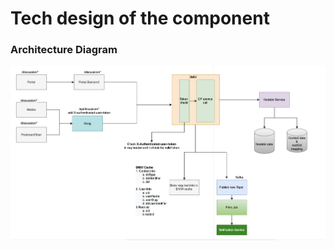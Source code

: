 # Tech design of the component

### Architecture Diagram <a href="#architecture-diagram" id="architecture-diagram"></a>

![](<../../../.gitbook/assets/image (6).png>)
